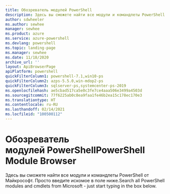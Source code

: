 ```yaml
---
title: Обозреватель модулей PowerShell
description: Здесь вы сможете найти все модули и командлеты PowerShell от Майкрософт.
author: sdwheeler
ms.author: sewhee
manager: sewhee
ms.product: azure
ms.service: azure-powershell
ms.devlang: powershell
ms.topic: landing-page
ms.manager: sewhee
ms.date: 11/18/2020
archive_url: ''
layout: ApiBrowserPage
apiPlatform: powershell
quickFilterColumn1: powershell-7.1,win10-ps
quickFilterColumn2: azps-5.5.0,win-mdop2-ps
quickFilterColumn3: sqlserver-ps,systemcenter-ps-2019
ms.openlocfilehash: ae5cbad517ca5e0c3fe7ce4aaa506e3499a4503d
ms.sourcegitcommit: 77f6225ab0c8ea9faa1fe46b2ea15c178ec170e3
ms.translationtype: HT
ms.contentlocale: ru-RU
ms.lasthandoff: 02/14/2021
ms.locfileid: "100500112"
---
```

# <a name="powershell-module-browser"></a><span data-ttu-id="d6d64-103">Обозреватель модулей PowerShell</span><span class="sxs-lookup"><span data-stu-id="d6d64-103">PowerShell Module Browser</span></span>

<span data-ttu-id="d6d64-104">Здесь вы сможете найти все модули и командлеты PowerShell от Майкрософт. Просто введите искомое в поле ниже.</span><span class="sxs-lookup"><span data-stu-id="d6d64-104">Search all PowerShell modules and cmdlets from Microsoft - just start typing in the box below.</span></span>
